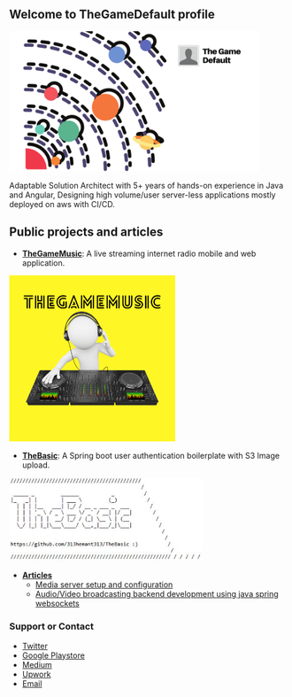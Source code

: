 ## Welcome to TheGameDefault profile
<img src="TheGameDefault-Banner.png" width="450">

Adaptable Solution Architect with 5+ years of hands-on experience in Java and Angular, Designing high volume/user server-less applications mostly deployed on aws with CI/CD.

## Public projects and articles

- **[TheGameMusic](https://thegamemusic.me "TheGameMusic")**: A live streaming internet radio mobile and web application.
<a href="https://thegamemusic.me" />
<img src="TheGameMusic_cover.png" width="300">

- **[TheBasic](https://github.com/313hemant313/TheBasic "TheBasic")**: A Spring boot user authentication boilerplate with S3 Image upload.
<a href="https://github.com/313hemant313/TheBasic" />
<img src="TheBasic.JPG" width="350">

- **[Articles](https://thegamedefault.medium.com "Articles")**
  * [Media server setup and configuration](https://thegamedefault.medium.com/create-your-own-media-streaming-platform-using-open-source-technologies-90f08138465b "Media server setup and configuration")
  * [Audio/Video broadcasting backend development using java spring websockets](https://thegamedefault.medium.com/create-your-own-media-streaming-platform-using-open-source-technologies-part-2-e718455bd46e "Audio/Video broadcasting backend development using java spring websockets")

### Support or Contact

- [Twitter](https://twitter.com/313hitman313 "Twitter")
- [Google Playstore](https://play.google.com/store/apps/dev?id=7450136738745874896 "Google Playstore")
- [Medium](https://thegamedefault.medium.com/ "Medium")
- [Upwork](https://www.upwork.com/o/profiles/users/~015098f2a3ec1561af/)
- [Email](mailto:v313hemant@gmail.com "Email")
